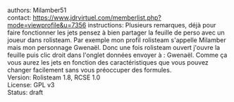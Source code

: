 authors: Milamber51  
contact: https://www.jdrvirtuel.com/memberlist.php?mode=viewprofile&u=7356
instructions: Plusieurs remarques, déjà pour faire fonctionner les jets pensez à bien partager la feuille de perso avec un joueur dans rolisteam.
Par exemple mon profil rolisteam s'appelle Milamber mais mon personnage Gwenaël. Donc une fois rolisteam ouvert j'ouvre la feuille puis clic droit dans l'onglet données envoyer à : Gwenaël.
Comme ça vous aurez les jets en fonction des caractéristiques que vous pouvez changer facilement sans vous préoccuper des formules.  
Version: Rolisteam 1.8, RCSE 1.0  
License: GPL v3  
Status: draft  
